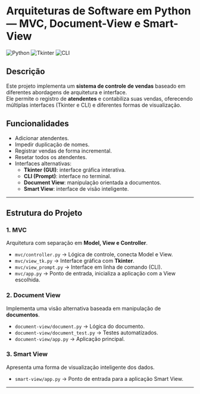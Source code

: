 # Arquiteturas de Software em Python — MVC, Document-View e Smart-View

![Python](https://img.shields.io/badge/Python-Linguagem-blue?style=flat-square&logo=python)
![Tkinter](https://img.shields.io/badge/Tkinter-Interface-orange?style=flat-square&logo=python)
![CLI](https://img.shields.io/badge/CLI-Interface-lightgrey?style=flat-square&logo=gnu-bash)

## Descrição
Este projeto implementa um **sistema de controle de vendas** baseado em diferentes abordagens de arquitetura e interface.  
Ele permite o registro de **atendentes** e contabiliza suas vendas, oferecendo múltiplas interfaces (Tkinter e CLI) e diferentes formas de visualização.

## Funcionalidades
- Adicionar atendentes.
- Impedir duplicação de nomes.
- Registrar vendas de forma incremental.
- Resetar todos os atendentes.
- Interfaces alternativas:
  - **Tkinter (GUI)**: interface gráfica interativa.
  - **CLI (Prompt)**: interface no terminal.
  - **Document View**: manipulação orientada a documentos.
  - **Smart View**: interface de visão inteligente.

---

## Estrutura do Projeto

### **1. MVC**
Arquitetura com separação em **Model, View e Controller**.
- `mvc/controller.py` → Lógica de controle, conecta Model e View.  
- `mvc/view_tk.py` → Interface gráfica com **Tkinter**.  
- `mvc/view_prompt.py` → Interface em linha de comando (CLI).  
- `mvc/app.py` → Ponto de entrada, inicializa a aplicação com a View escolhida.

### **2. Document View**
Implementa uma visão alternativa baseada em manipulação de **documentos**.
- `document-view/document.py` → Lógica do documento.  
- `document-view/document_test.py` → Testes automatizados.  
- `document-view/app.py` → Aplicação principal.

### **3. Smart View**
Apresenta uma forma de visualização inteligente dos dados.
- `smart-view/app.py` → Ponto de entrada para a aplicação Smart View.

---